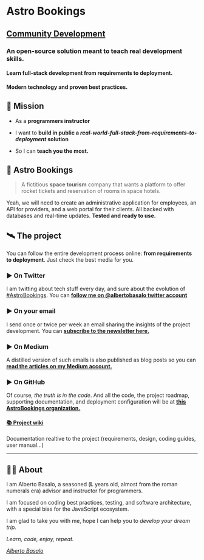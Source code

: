 # Astro Bookings

## [Community Development](https://github.com/AstroBookings/.github/wiki/Astro-Bookings-Community-Development)

### An open-source solution meant to teach real development skills.

#### Learn full-stack development from requirements to deployment. 

#### Modern technology and proven best practices.

## 🔭 Mission

- As a **programmers instructor**

- I want to **build in public a _real-world-full-stack-from-requirements-to-deployment_ solution**

- So I can **teach you the most.**


## 🚀 Astro Bookings

> A fictitious **space tourism** company that wants a platform to offer rocket tickets and reservation of rooms in space hotels.

Yeah, we will need to create an administrative application for employees, an API for providers, and a web portal for their clients. All backed with databases and real-time updates. **Tested and ready to use.**


## 🛰️ The project

You can follow the entire development process online: **from requirements to deployment**. Just check the best media for you.

### ▶️ On Twitter

I am twitting about tech stuff every day, and sure about the evolution of [#AstroBookings](https://twitter.com/hashtag/AstroBookings?). 
You can [**follow me on @albertobasalo twitter account**](https://twitter.com/albertobasalo)

### ▶️ On your email

I send once or twice per week an email sharing the insights of the project development. You can [**subscribe to the newsletter here.**](https://www.getrevue.co/profile/albertobasalo)

### ▶️ On Medium

A distilled version of such emails is also published as blog posts so you can [**read the articles on my Medium account.**](https://medium.com/@albertobasalo)

### ▶️ On GitHub

Of course, *the truth is in the code*. And all the code, the project roadmap, supporting documentation, and deployment configuration will be at [**this AstroBookings organization.**](https://github.com/AstroBookings)

#### [📚 Project wiki](https://github.com/AstroBookings/.github/wiki/Astro-Bookings-Community-Development)

Documentation realtive to the project (requirements, design, coding guides, user manual...)

---

## 👨‍🚀 About

I am Alberto Basalo, a seasoned (**L** years old, almost from the roman numerals era) advisor and instructor for programmers.

I am focused on coding best practices, testing, and software architecture, with a special bias for the JavaScript ecosystem.

I am glad to take you with me, hope I can help you to *develop your dream trip.*

*Learn, code, enjoy, repeat.*

*[Alberto Basalo](https://github.com/albertobasalo)*




